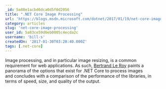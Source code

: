```yaml
---
_id: 5a88e1acbd6dca0d5f0d2056
title: ".NET Core Image Processing"
url: 'https://blogs.msdn.microsoft.com/dotnet/2017/01/19/net-core-image-processing/'
category: articles
slug: 'net-core-image-processing'
user_id: 5a83ce59d6eb0005c4ecda2c
username: 'bill-s'
createdOn: '2017-01-30T03:28:40.000Z'
tags: [.net-core]
---
```


Image processing, and in particular image resizing, is a common requirement for web applications. As such, <a class="url fn n profile-usercard-a" href="https://social.msdn.microsoft.com/profile/Bertrand+Le+Roy">Bertrand Le Roy</a> paints a panorama of the options that exist for .NET Core to process images and concludes with a comparison of the performance of the libraries, in terms of speed, size, and quality of the output.
